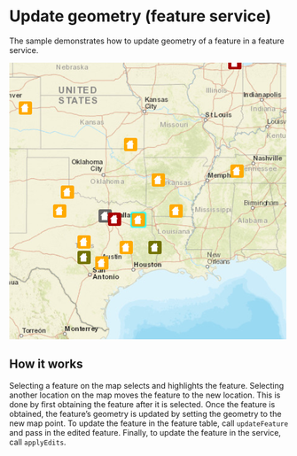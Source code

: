 # Update geometry (feature service)

The sample demonstrates how to update geometry of a feature in a feature
service.

![](screenshot.png)

## How it works

Selecting a feature on the map selects and highlights the feature.
Selecting another location on the map moves the feature to the new
location. This is done by first obtaining the feature after it is
selected. Once the feature is obtained, the feature’s geometry is
updated by setting the geometry to the new map point. To update the
feature in the feature table, call `updateFeature` and pass in the
edited feature. Finally, to update the feature in the service, call
`applyEdits`.
